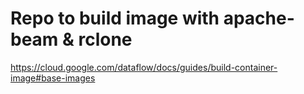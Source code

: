 # Repo to build image with apache-beam & rclone

https://cloud.google.com/dataflow/docs/guides/build-container-image#base-images